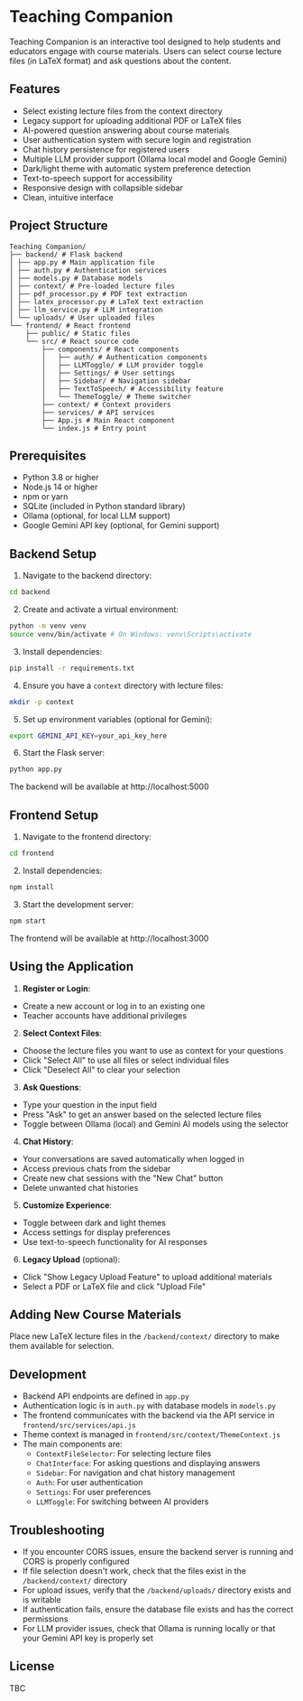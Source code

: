 # Teaching Companion

Teaching Companion is an interactive tool designed to help students and educators engage with course materials. Users can select course lecture files (in LaTeX format) and ask questions about the content.

## Features

- Select existing lecture files from the context directory
- Legacy support for uploading additional PDF or LaTeX files
- AI-powered question answering about course materials
- User authentication system with secure login and registration
- Chat history persistence for registered users
- Multiple LLM provider support (Ollama local model and Google Gemini)
- Dark/light theme with automatic system preference detection
- Text-to-speech support for accessibility
- Responsive design with collapsible sidebar
- Clean, intuitive interface

## Project Structure
```
Teaching Companion/ 
├── backend/ # Flask backend 
│ ├── app.py # Main application file 
│ ├── auth.py # Authentication services
│ ├── models.py # Database models
│ ├── context/ # Pre-loaded lecture files 
│ ├── pdf_processor.py # PDF text extraction 
│ ├── latex_processor.py # LaTeX text extraction 
│ ├── llm_service.py # LLM integration 
│ └── uploads/ # User uploaded files 
└── frontend/ # React frontend 
    ├── public/ # Static files 
    └── src/ # React source code 
        ├── components/ # React components 
        │   ├── auth/ # Authentication components
        │   ├── LLMToggle/ # LLM provider toggle
        │   ├── Settings/ # User settings
        │   ├── Sidebar/ # Navigation sidebar
        │   ├── TextToSpeech/ # Accessibility feature
        │   └── ThemeToggle/ # Theme switcher
        ├── context/ # Context providers
        ├── services/ # API services 
        ├── App.js # Main React component 
        └── index.js # Entry point
```

## Prerequisites

- Python 3.8 or higher
- Node.js 14 or higher
- npm or yarn
- SQLite (included in Python standard library)
- Ollama (optional, for local LLM support)
- Google Gemini API key (optional, for Gemini support)

## Backend Setup

1. Navigate to the backend directory:
```bash
cd backend
```

2. Create and activate a virtual environment:
```bash
python -m venv venv 
source venv/bin/activate # On Windows: venv\Scripts\activate
```

3. Install dependencies:
```bash
pip install -r requirements.txt
```

4. Ensure you have a `context` directory with lecture files:
```bash
mkdir -p context
```

5. Set up environment variables (optional for Gemini):
```bash
export GEMINI_API_KEY=your_api_key_here
```

6. Start the Flask server:
```bash
python app.py
```
The backend will be available at http://localhost:5000

## Frontend Setup

1. Navigate to the frontend directory:
```bash
cd frontend
```

2. Install dependencies:
```bash
npm install
```

3. Start the development server:
```bash
npm start
```

The frontend will be available at http://localhost:3000

## Using the Application

1. **Register or Login**:
- Create a new account or log in to an existing one
- Teacher accounts have additional privileges

2. **Select Context Files**: 
- Choose the lecture files you want to use as context for your questions
- Click "Select All" to use all files or select individual files
- Click "Deselect All" to clear your selection

3. **Ask Questions**:
- Type your question in the input field
- Press "Ask" to get an answer based on the selected lecture files
- Toggle between Ollama (local) and Gemini AI models using the selector

4. **Chat History**:
- Your conversations are saved automatically when logged in
- Access previous chats from the sidebar
- Create new chat sessions with the "New Chat" button
- Delete unwanted chat histories

5. **Customize Experience**:
- Toggle between dark and light themes
- Access settings for display preferences
- Use text-to-speech functionality for AI responses

6. **Legacy Upload** (optional):
- Click "Show Legacy Upload Feature" to upload additional materials
- Select a PDF or LaTeX file and click "Upload File"

## Adding New Course Materials

Place new LaTeX lecture files in the `/backend/context/` directory to make them available for selection.

## Development

- Backend API endpoints are defined in `app.py`
- Authentication logic is in `auth.py` with database models in `models.py`
- The frontend communicates with the backend via the API service in `frontend/src/services/api.js`
- Theme context is managed in `frontend/src/context/ThemeContext.js`
- The main components are:
  - `ContextFileSelector`: For selecting lecture files
  - `ChatInterface`: For asking questions and displaying answers
  - `Sidebar`: For navigation and chat history management
  - `Auth`: For user authentication
  - `Settings`: For user preferences
  - `LLMToggle`: For switching between AI providers

## Troubleshooting

- If you encounter CORS issues, ensure the backend server is running and CORS is properly configured
- If file selection doesn't work, check that the files exist in the `/backend/context/` directory
- For upload issues, verify that the `/backend/uploads/` directory exists and is writable
- If authentication fails, ensure the database file exists and has the correct permissions
- For LLM provider issues, check that Ollama is running locally or that your Gemini API key is properly set

## License

TBC